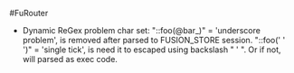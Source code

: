 #FuRouter
- Dynamic ReGex problem char set:
  "::foo(@bar_)" = 'underscore problem', is removed after parsed to FUSION_STORE session.
  "::foo(' ' ')" = 'single tick', is need it to escaped using backslash " \' ". Or if not, will parsed as exec code.